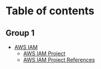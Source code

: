 # Table of contents

## Group 1

* [AWS IAM](README.md)
  * [AWS IAM Project](group-1/aws-iam/aws-iam-project.md)
  * [AWS IAM Project References](group-1/aws-iam/aws-iam-project-references.md)
